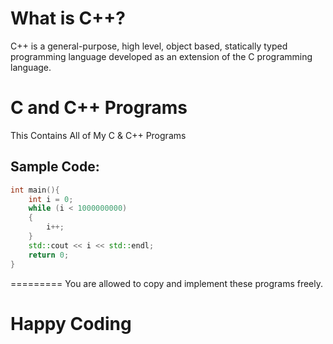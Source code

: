 # What is C++?
C++ is a general-purpose, high level, object based, statically typed programming language developed as an extension of the C programming language. 

# C and C++ Programs
This Contains All of My C & C++ Programs

## Sample Code:
```c++ 
int main(){
    int i = 0;
    while (i < 1000000000)
    {
        i++;
    }
    std::cout << i << std::endl;
    return 0;
}
```
=========
You are allowed to copy and implement these programs freely.
# Happy Coding
